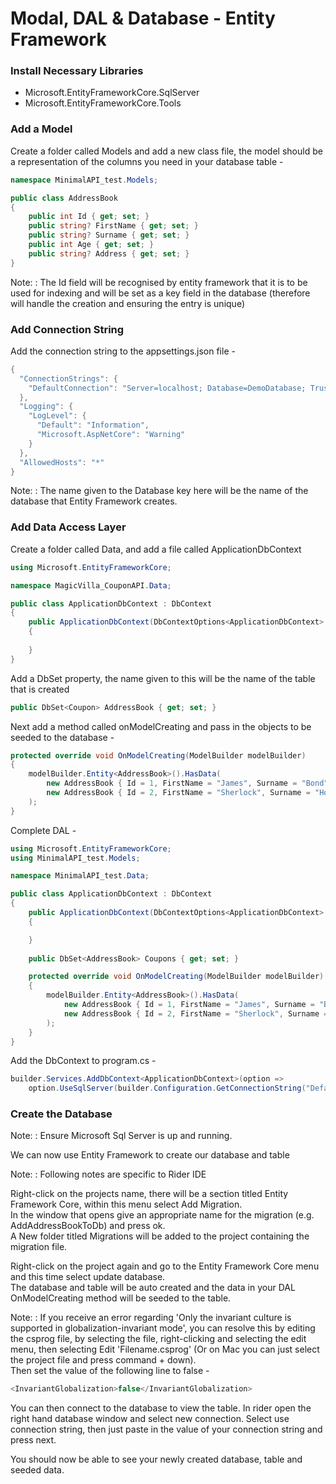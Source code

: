 # Modal, DAL &amp; Database - Entity Framework

### Install Necessary Libraries

* Microsoft.EntityFrameworkCore.SqlServer
* Microsoft.EntityFrameworkCore.Tools

### Add a Model

Create a folder called Models and add a new class file, the model should be a representation of the columns you need in
your database table -

```C#
namespace MinimalAPI_test.Models;

public class AddressBook
{
    public int Id { get; set; }
    public string? FirstName { get; set; }
    public string? Surname { get; set; }
    public int Age { get; set; }
    public string? Address { get; set; }
}
```

Note:
: The Id field will be recognised by entity framework that it is to be used
for indexing and will be set as a key field in the database (therefore will
handle the creation and ensuring the entry is unique)

### Add Connection String

Add the connection string to the appsettings.json file -

```C#
{
  "ConnectionStrings": {
    "DefaultConnection": "Server=localhost; Database=DemoDatabase; Trusted_Connection=false; TrustServerCertificate=True; User Id=sa; Password=password1;"
  },
  "Logging": {
    "LogLevel": {
      "Default": "Information",
      "Microsoft.AspNetCore": "Warning"
    }
  },
  "AllowedHosts": "*"
}
```

Note:
: The name given to the Database key here will be the name of the database that Entity Framework creates.

### Add Data Access Layer

Create a folder called Data, and add a file called ApplicationDbContext

```C#
using Microsoft.EntityFrameworkCore;

namespace MagicVilla_CouponAPI.Data;

public class ApplicationDbContext : DbContext
{
    public ApplicationDbContext(DbContextOptions<ApplicationDbContext> options) : base(options)
    {
        
    }
}
```

Add a DbSet property, the name given to this will be the name of the table that is created

```C#
public DbSet<Coupon> AddressBook { get; set; }
```

Next add a method called onModelCreating and pass in the objects to be seeded to the database -

```C#
protected override void OnModelCreating(ModelBuilder modelBuilder)
{
    modelBuilder.Entity<AddressBook>().HasData(
        new AddressBook { Id = 1, FirstName = "James", Surname = "Bond", Age = 38, Address = "London"},
        new AddressBook { Id = 2, FirstName = "Sherlock", Surname = "Holmes", Age = 45, Address = "London"}
    );
}
```

Complete DAL -

```C#
using Microsoft.EntityFrameworkCore;
using MinimalAPI_test.Models;

namespace MinimalAPI_test.Data;

public class ApplicationDbContext : DbContext
{
    public ApplicationDbContext(DbContextOptions<ApplicationDbContext> options) : base(options)
    {

    }
    
    public DbSet<AddressBook> Coupons { get; set; }

    protected override void OnModelCreating(ModelBuilder modelBuilder)
    {
        modelBuilder.Entity<AddressBook>().HasData(
            new AddressBook { Id = 1, FirstName = "James", Surname = "Bond", Age = 38, Address = "London"},
            new AddressBook { Id = 2, FirstName = "Sherlock", Surname = "Holmes", Age = 45, Address = "London"}
        );
    }
}
```

Add the DbContext to program.cs -

```C#
builder.Services.AddDbContext<ApplicationDbContext>(option =>
    option.UseSqlServer(builder.Configuration.GetConnectionString("DefaultConnection")));
```

### Create the Database

Note:
: Ensure Microsoft Sql Server is up and running.

We can now use Entity Framework to create our database and table

Note:
: Following notes are specific to Rider IDE

Right-click on the projects name, there will be a section titled Entity Framework Core, within this menu select Add
Migration.   
In the window that opens give an appropriate name for the migration (e.g. AddAddressBookToDb) and press ok.   
A New folder titled Migrations will be added to the project containing the migration file.

Right-click on the project again and go to the Entity Framework Core menu and this time select update database.   
The database and table will be auto created and the data in your DAL OnModelCreating method will be seeded to the
table.

Note:
: If you receive an error regarding 'Only the invariant culture is supported in globalization-invariant mode', you
can resolve this by editing the csprog file, by selecting the file, right-clicking and selecting the edit menu, then
selecting Edit 'Filename.csprog' (Or on Mac you can just select the project file and press command + down).   
Then set the value of the following line to false -
```C#
<InvariantGlobalization>false</InvariantGlobalization>
```

You can then connect to the database to view the table. In rider open the right hand database window and select new
connection. Select use connection string, then just paste in the value of your connection string and press next.

You should now be able to see your newly created database, table and seeded data.